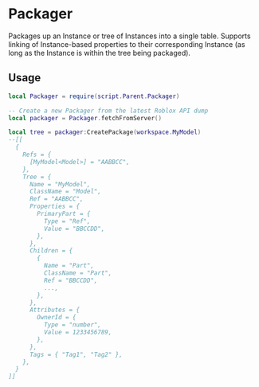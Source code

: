 # Packager

Packages up an Instance or tree of Instances into a single table.
Supports linking of Instance-based properties to their corresponding
Instance (as long as the Instance is within the tree being packaged).

## Usage

```lua
local Packager = require(script.Parent.Packager)

-- Create a new Packager from the latest Roblox API dump
local packager = Packager.fetchFromServer()

local tree = packager:CreatePackage(workspace.MyModel)
--[[
  {
    Refs = {
      [MyModel<Model>] = "AABBCC",
    },
    Tree = {
      Name = "MyModel",
      ClassName = "Model",
      Ref = "AABBCC",
      Properties = {
        PrimaryPart = {
          Type = "Ref",
          Value = "BBCCDD",
        },
      },
      Children = {
        {
          Name = "Part",
          ClassName = "Part",
          Ref = "BBCCDD",
          ...,
        },
      },
      Attributes = {
        OwnerId = {
          Type = "number",
          Value = 1233456789,
        },
      },
      Tags = { "Tag1", "Tag2" },
    },
  }
]]
```
